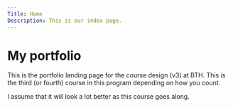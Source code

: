 ```yaml
---
Title: Home
Description: This is our index page.
---
```


My portfolio
==========================

This is the portfolio landing page for the course design (v3) at BTH.
This is the third (or fourth) course in this program depending on how you count.

I assume that it will look a lot better as this course goes along.

